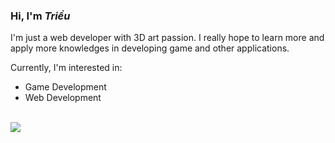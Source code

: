 <h3>Hi, I'm <b><i>Triều</i></b></h3>
<p>I'm just a web developer with 3D art passion. I really hope to learn more and apply more knowledges in developing game and other applications.</p>
<p>Currently, I'm interested in:</p>
<ul>
  <li>Game Development</li>
  <li>Web Development</li>
 </ul>
<br />
<img src="https://cdna.artstation.com/p/assets/images/images/048/213/760/large/minh-tri-u-vo-278194267-3107995279455091-749714791541855624-n.jpg?1649467898" />
